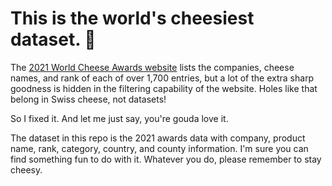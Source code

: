 # This is the world's cheesiest dataset. 🧀

The [2021 World Cheese Awards website](https://worldcheeseawards.com/wca-results) lists the companies, cheese names, and rank of each of over 1,700 entries, but a lot of the extra sharp goodness is hidden in the filtering capability of the website. Holes like that belong in Swiss cheese, not datasets!

So I fixed it. And let me just say, you're gouda love it.

The dataset in this repo is the 2021 awards data with company, product name, rank, category, country, and county information. I'm sure you can find something fun to do with it. Whatever you do, please remember to stay cheesy.
